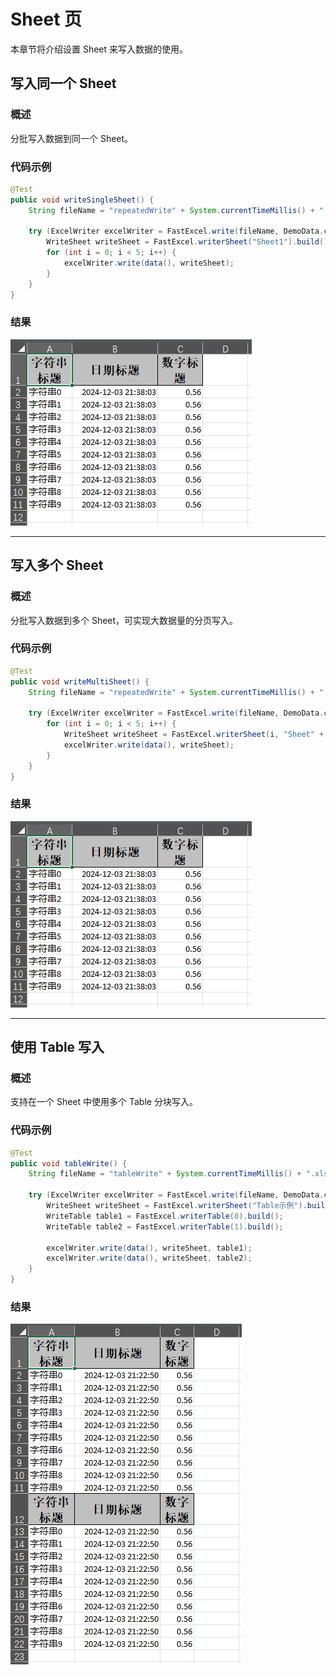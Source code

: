 # Sheet 页
本章节将介绍设置 Sheet 来写入数据的使用。

## 写入同一个 Sheet

### 概述
分批写入数据到同一个 Sheet。

### 代码示例
```java
@Test
public void writeSingleSheet() {
    String fileName = "repeatedWrite" + System.currentTimeMillis() + ".xlsx";

    try (ExcelWriter excelWriter = FastExcel.write(fileName, DemoData.class).build()) {
        WriteSheet writeSheet = FastExcel.writerSheet("Sheet1").build();
        for (int i = 0; i < 5; i++) {
            excelWriter.write(data(), writeSheet);
        }
    }
}
```

### 结果
![img](../../images/write/repeatedWrite.png)

---

## 写入多个 Sheet

### 概述
分批写入数据到多个 Sheet，可实现大数据量的分页写入。

### 代码示例
```java
@Test
public void writeMultiSheet() {
    String fileName = "repeatedWrite" + System.currentTimeMillis() + ".xlsx";

    try (ExcelWriter excelWriter = FastExcel.write(fileName, DemoData.class).build()) {
        for (int i = 0; i < 5; i++) {
            WriteSheet writeSheet = FastExcel.writerSheet(i, "Sheet" + i).build();
            excelWriter.write(data(), writeSheet);
        }
    }
}
```

### 结果
![img](../../images/write/repeatedWrite.png)

---

## 使用 Table 写入

### 概述
支持在一个 Sheet 中使用多个 Table 分块写入。

### 代码示例
```java
@Test
public void tableWrite() {
    String fileName = "tableWrite" + System.currentTimeMillis() + ".xlsx";

    try (ExcelWriter excelWriter = FastExcel.write(fileName, DemoData.class).build()) {
        WriteSheet writeSheet = FastExcel.writerSheet("Table示例").build();
        WriteTable table1 = FastExcel.writerTable(0).build();
        WriteTable table2 = FastExcel.writerTable(1).build();

        excelWriter.write(data(), writeSheet, table1);
        excelWriter.write(data(), writeSheet, table2);
    }
}
```

### 结果
![img](../../images/write/tableWrite.png)
